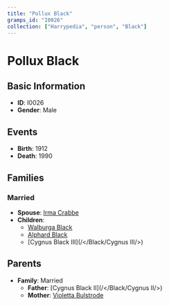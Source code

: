 ```yaml
---
title: "Pollux Black"
gramps_id: "I0026"
collection: ["Harrypedia", "person", "Black"]
---
```


# Pollux Black

## Basic Information

- **ID**: I0026
- **Gender**: Male

## Events

- **Birth**: 1912
- **Death**: 1990

## Families

### Married

- **Spouse**: [Irma Crabbe](//Crabbe/Irma/)
- **Children**:
  - [Walburga Black](//Black/Walburga/)
  - [Alphard Black](//Black/Alphard/)
  - [Cygnus Black III](/</Black/Cygnus III/>)

## Parents

- **Family**: Married
  - **Father**: [Cygnus Black II](/</Black/Cygnus II/>)
  - **Mother**: [Violetta Bulstrode](//Bulstrode/Violetta/)

